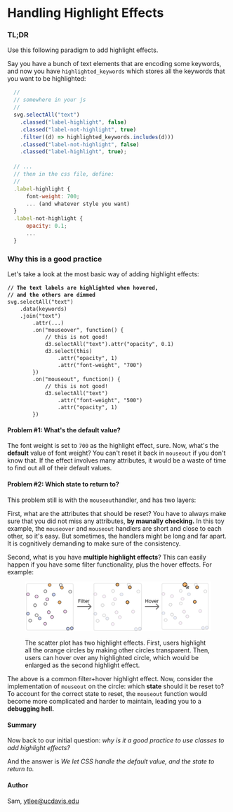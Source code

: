 # Handling Highlight Effects

### TL;DR

Use this following paradigm to add highlight effects.

Say you have a bunch of text elements that are encoding some keywords, and now you have `highlighted_keywords` which stores all the keywords that you want to be highlighted:

```javascript
  //
  // somewhere in your js 
  //
  svg.selectAll("text")
    .classed("label-highlight", false)
    .classed("label-not-highlight", true)
    .filter((d) => highlighted_keywords.includes(d)))
    .classed("label-not-highlight", false)
    .classed("label-highlight", true);
  
  // ...
  // then in the css file, define:
  // 
  .label-highlight {
      font-weight: 700;
      ... (and whatever style you want)
  }
  .label-not-highlight {
      opacity: 0.1;
      ...
  }
```

### Why this is a good practice

Let's take a look at the most basic way of adding highlight effects:

<pre class="language-javascript"><code class="lang-javascript"><strong>// The text labels are highlighted when hovered, 
</strong><strong>// and the others are dimmed
</strong>svg.selectAll("text")
    .data(keywords)
    .join("text")
        .attr(...)
        .on("mouseover", function() { 
            // this is not good!
            d3.selectAll("text").attr("opacity", 0.1)
            d3.select(this)
                .attr("opacity", 1)
                .attr("font-weight", "700")
        })
        .on("mouseout", function() {
            // this is not good!
            d3.selectAll("text")
                .attr("font-weight", "500")
                .attr("opacity", 1)    
        })
</code></pre>

#### Problem #1: What's the default value?&#x20;

The font weight is set to `700` as the highlight effect, sure. Now, what's the **default** value of font weight? You can't reset it back in `mouseout` if you don't know that.  If the effect involves many attributes, it would be a waste of time to find out all of their default values.

#### Problem #2: Which state to return to?

This problem still is with the `mouseout`handler, and has two layers:&#x20;

First, what are the attributes that should be reset? You have to always make sure that you did not miss any attributes, **by maunally checking.** In this toy example, the `mouseover` and `mouseout` handlers are short and close to each other, so it's easy. But sometimes, the handlers might be long and far apart. It is cognitively demanding to make sure of the consistency.

Second, what is you have **multiple highlight effects**? This can easily happen if you have some filter functionality, plus the hover effects. For example:

<figure><img src="../../.gitbook/assets/Group 31 (2).jpg" alt=""><figcaption><p>The scatter plot has two highlight effects. First, users highlight all the orange circles by making other circles transparent. Then, users can hover over any highlighted circle, which would be enlarged as the second highlight effect.</p></figcaption></figure>

The above is a common filter+hover highlight effect. Now, consider the implementation of `mouseout` on the circle: which **state** should it be reset to? To account for the correct state to reset, the `mouseout` function would become more complicated and harder to maintain, leading you to a **debugging hell.**&#x20;

#### Summary

Now back to our initial question: _why is it a good practice to use classes to add highlight effects?_

And the answer is _We let CSS handle the default value, and the state to return to._&#x20;



#### Author

Sam, ytlee@ucdavis.edu
